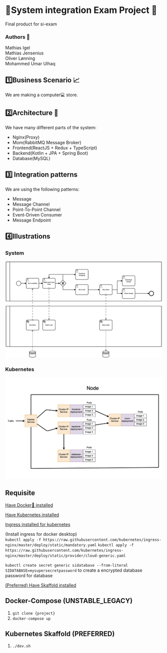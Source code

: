 # 🎉System integration Exam Project 🎉
Final product for si-exam

### Authors 📘
Mathias Igel  
Mathias Jensenius  
Oliver Lønning  
Mohammed Umar Ulhaq

## 1️⃣Business Scenario 📈
We are making a computer💻 store.

## 2️⃣Architecture 🔧
We have many different parts of the system:
- Nginx(Proxy)
- Mom(RabbitMQ Message Broker)
- Frontend(ReactJS + Redux + TypeScript)
- Backend(Kotlin + JPA + Spring Boot)
- Database(MySQL)

##  3️⃣ Integration patterns
We are using the following patterns:
- Message
- Message Channel
- Point-To-Point Channel
- Event-Driven Consumer
- Message Endpoint

## 4️⃣Illustrations

### System

![system](/artifacts/system.png)

### Kubernetes

![kubernetes](/artifacts/kubernetes.png)

## Requisite

[Have Docker🐳 installed](https://www.docker.com)

[Have Kubernetes installed](https://kubernetes.io)

[Ingress installed for kubernetes](https://kubernetes.github.io/ingress-nginx/deploy/#prerequisite-generic-deployment-command)

(Install ingress for docker desktop)  
`kubectl apply -f https://raw.githubusercontent.com/kubernetes/ingress-nginx/master/deploy/static/mandatory.yaml` 
`kubectl apply -f https://raw.githubusercontent.com/kubernetes/ingress-nginx/master/deploy/static/provider/cloud-generic.yaml`

`kubectl create secret generic sidatabase --from-literal SIDATABASE=mysupersecretpassword` to create a encrypted database password for database

[(Preferred) Have Skaffold installed](https://github.com/GoogleContainerTools/skaffold)


## Docker-Compose (UNSTABLE_LEGACY)

1. `git clone {project}`
2. `docker-compose up`

## Kubernetes Skaffold (PREFERRED)

1. `./dev.sh`
